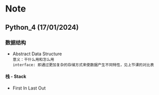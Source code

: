 
# Note

## Python_4 (17/01/2024)

### 数据结构
- Abstract Data Structure <br>
`意义：干什么用和怎么用`<br>
`interface: 即通过更加复杂的存储方式来使数据产生不同特性，见上节课的对比表`



#### 栈 - Stack
- First In Last Out
